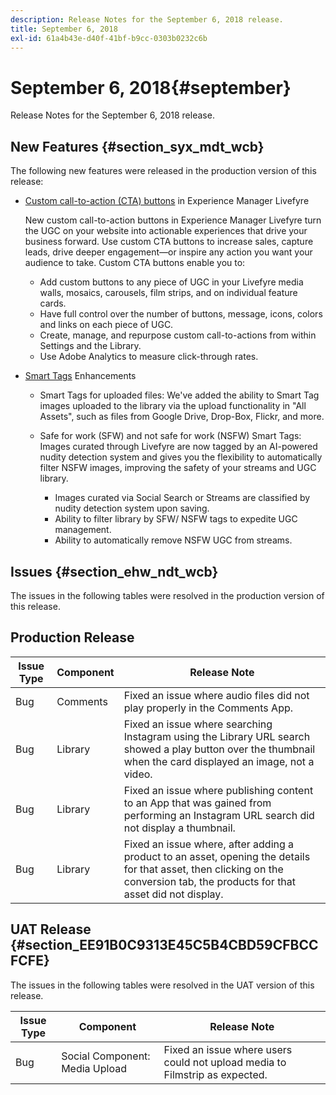 ```yaml
---
description: Release Notes for the September 6, 2018 release.
title: September 6, 2018
exl-id: 61a4b43e-d40f-41bf-b9cc-0303b0232c6b
---
```

# September 6, 2018{#september}

Release Notes for the September 6, 2018 release.

## New Features {#section_syx_mdt_wcb}

The following new features were released in the production version of this release:

* [Custom call-to-action (CTA) buttons](/help/using/c-features-livefyre/c-call-to-action-button.md#topic_EBE23A0F827645E0A0C619DCF3872EE5) in Experience Manager Livefyre

  New custom call-to-action buttons in Experience Manager Livefyre turn the UGC on your website into actionable experiences that drive your business forward. Use custom CTA buttons to increase sales, capture leads, drive deeper engagement—or inspire any action you want your audience to take. Custom CTA buttons enable you to:

    * Add custom buttons to any piece of UGC in your Livefyre media walls, mosaics, carousels, film strips, and on individual feature cards. 
    * Have full control over the number of buttons, message, icons, colors and links on each piece of UGC. 
    * Create, manage, and repurpose custom call-to-actions from within Settings and the Library. 
    * Use Adobe Analytics to measure click-through rates.

* [Smart Tags](/help/using/c-features-livefyre/c-smart-tags/c-smart-tags.md#c_smart_tags) Enhancements

    * Smart Tags for uploaded files: We've added the ability to Smart Tag images uploaded to the library via the upload functionality in "All Assets", such as files from Google Drive, Drop-Box, Flickr, and more. 
    * Safe for work (SFW) and not safe for work (NSFW) Smart Tags: Images curated through Livefyre are now tagged by an AI-powered nudity detection system and gives you the flexibility to automatically filter NSFW images, improving the safety of your streams and UGC library.

        * Images curated via Social Search or Streams are classified by nudity detection system upon saving. 
        * Ability to filter library by SFW/ NSFW tags to expedite UGC management. 
        * Ability to automatically remove NSFW UGC from streams.

## Issues {#section_ehw_ndt_wcb}

The issues in the following tables were resolved in the production version of this release. 

## Production Release

|  **Issue Type** | **Component** | **Release Note** |
|---|---|---|
|  Bug  | Comments  | Fixed an issue where audio files did not play properly in the Comments App.  |
|  Bug  | Library  | Fixed an issue where searching Instagram using the Library URL search showed a play button over the thumbnail when the card displayed an image, not a video.  |
|  Bug  | Library  | Fixed an issue where publishing content to an App that was gained from performing an Instagram URL search did not display a thumbnail.  |
|  Bug  | Library  | Fixed an issue where, after adding a product to an asset, opening the details for that asset, then clicking on the conversion tab, the products for that asset did not display.  |

## UAT Release {#section_EE91B0C9313E45C5B4CBD59CFBCCFCFE}

The issues in the following tables were resolved in the UAT version of this release.

|  **Issue Type** | **Component** | **Release Note** |
|---|---|---|
|  Bug  | Social Component: Media Upload  | Fixed an issue where users could not upload media to Filmstrip as expected.  |
